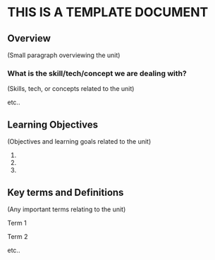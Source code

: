 # THIS IS A TEMPLATE DOCUMENT

## Overview

(Small paragraph overviewing the unit)

### What is the skill/tech/concept we are dealing with?

(Skills, tech, or concepts related to the unit)

etc..

## Learning Objectives

(Objectives and learning goals related to the unit)

1.
2.
3.

## Key terms and Definitions

(Any important terms relating to the unit)

Term 1

Term 2

etc..
